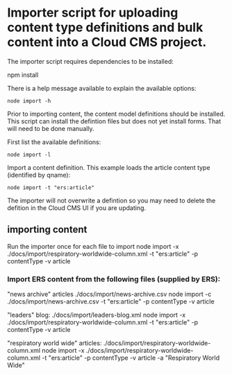 # Importer script for uploading content type definitions and bulk content into a Cloud CMS project.

The importer script requires dependencies to be installed:

   npm install

There is a help message available to explain the available options:

    node import -h
    
Prior to importing content, the content model definitions should be installed.
This script can install the defintion files but does not yet install forms. That
will need to be done manually.

First list the available definitions:

    node import -l

Import a content definition. This example loads the article content type (identified by qname):

    node import -t "ers:article"

The importer will not overwrite a defintion so you may need to delete the defition in the Cloud CMS UI if you are updating.    

## importing content
Run the importer once for each file to import
node import -x ./docs/import/respiratory-worldwide-column.xml -t "ers:article" -p contentType -v article

### Import ERS content from the following files (supplied by ERS):

"news archive" articles
./docs/import/news-archive.csv
node import -c ./docs/import/news-archive.csv -t "ers:article" -p contentType -v article

"leaders" blog:
./docs/import/leaders-blog.xml
node import -x ./docs/import/respiratory-worldwide-column.xml -t "ers:article" -p contentType -v article

"respiratory world wide" articles:
./docs/import/respiratory-worldwide-column.xml
node import -x ./docs/import/respiratory-worldwide-column.xml -t "ers:article" -p contentType -v article -a "Respiratory World Wide"
